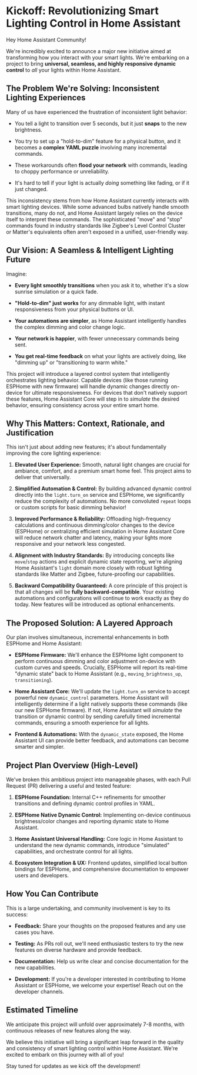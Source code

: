 # Kickoff: Revolutionizing Smart Lighting Control in Home Assistant

Hey Home Assistant Community!

We're incredibly excited to announce a major new initiative aimed at transforming how you interact with your smart lights. We're embarking on a project to bring **universal, seamless, and highly responsive dynamic control** to _all_ your lights within Home Assistant.

## The Problem We're Solving: Inconsistent Lighting Experiences

Many of us have experienced the frustration of inconsistent light behavior:

- You tell a light to transition over 5 seconds, but it just **snaps** to the new brightness.

- You try to set up a "hold-to-dim" feature for a physical button, and it becomes a **complex YAML puzzle** involving many incremental commands.

- These workarounds often **flood your network** with commands, leading to choppy performance or unreliability.

- It's hard to tell if your light is actually _doing_ something like fading, or if it just changed.

This inconsistency stems from how Home Assistant currently interacts with smart lighting devices. While some advanced bulbs natively handle smooth transitions, many do not, and Home Assistant largely relies on the device itself to interpret these commands. The sophisticated "move" and "stop" commands found in industry standards like Zigbee's Level Control Cluster or Matter's equivalents often aren't exposed in a unified, user-friendly way.

## Our Vision: A Seamless & Intelligent Lighting Future

Imagine:

- **Every light smoothly transitions** when you ask it to, whether it's a slow sunrise simulation or a quick fade.

- **"Hold-to-dim" just works** for any dimmable light, with instant responsiveness from your physical buttons or UI.

- **Your automations are simpler**, as Home Assistant intelligently handles the complex dimming and color change logic.

- **Your network is happier**, with fewer unnecessary commands being sent.

- **You get real-time feedback** on what your lights are actively doing, like "dimming up" or "transitioning to warm white."

This project will introduce a layered control system that intelligently orchestrates lighting behavior. Capable devices (like those running ESPHome with new firmware) will handle dynamic changes directly on-device for ultimate responsiveness. For devices that don't natively support these features, Home Assistant Core will step in to _simulate_ the desired behavior, ensuring consistency across your entire smart home.

## Why This Matters: Context, Rationale, and Justification

This isn't just about adding new features; it's about fundamentally improving the core lighting experience:

1. **Elevated User Experience:** Smooth, natural light changes are crucial for ambiance, comfort, and a premium smart home feel. This project aims to deliver that universally.

2. **Simplified Automation & Control:** By building advanced dynamic control directly into the `light.turn_on` service and ESPHome, we significantly reduce the complexity of automations. No more convoluted `repeat` loops or custom scripts for basic dimming behavior!

3. **Improved Performance & Reliability:** Offloading high-frequency calculations and continuous dimming/color changes to the device (ESPHome) or centralizing efficient simulation in Home Assistant Core will reduce network chatter and latency, making your lights more responsive and your network less congested.

4. **Alignment with Industry Standards:** By introducing concepts like `move`/`stop` actions and explicit dynamic state reporting, we're aligning Home Assistant's `light` domain more closely with robust lighting standards like Matter and Zigbee, future-proofing our capabilities.

5. **Backward Compatibility Guaranteed:** A core principle of this project is that all changes will be **fully backward-compatible**. Your existing automations and configurations will continue to work exactly as they do today. New features will be introduced as optional enhancements.

## The Proposed Solution: A Layered Approach

Our plan involves simultaneous, incremental enhancements in both ESPHome and Home Assistant:

- **ESPHome Firmware:** We'll enhance the ESPHome light component to perform continuous dimming and color adjustment on-device with custom curves and speeds. Crucially, ESPHome will report its real-time "dynamic state" back to Home Assistant (e.g., `moving_brightness_up`, `transitioning`).

- **Home Assistant Core:** We'll update the `light.turn_on` service to accept powerful new `dynamic_control` parameters. Home Assistant will intelligently determine if a light natively supports these commands (like our new ESPHome firmware). If not, Home Assistant will _simulate_ the transition or dynamic control by sending carefully timed incremental commands, ensuring a smooth experience for all lights.

- **Frontend & Automations:** With the `dynamic_state` exposed, the Home Assistant UI can provide better feedback, and automations can become smarter and simpler.

## Project Plan Overview (High-Level)

We've broken this ambitious project into manageable phases, with each Pull Request (PR) delivering a useful and tested feature:

1. **ESPHome Foundation:** Internal C++ refinements for smoother transitions and defining dynamic control profiles in YAML.

2. **ESPHome Native Dynamic Control:** Implementing on-device continuous brightness/color changes and reporting dynamic state to Home Assistant.

3. **Home Assistant Universal Handling:** Core logic in Home Assistant to understand the new dynamic commands, introduce "simulated" capabilities, and orchestrate control for all lights.

4. **Ecosystem Integration & UX:** Frontend updates, simplified local button bindings for ESPHome, and comprehensive documentation to empower users and developers.

## How You Can Contribute

This is a large undertaking, and community involvement is key to its success:

- **Feedback:** Share your thoughts on the proposed features and any use cases you have.

- **Testing:** As PRs roll out, we'll need enthusiastic testers to try the new features on diverse hardware and provide feedback.

- **Documentation:** Help us write clear and concise documentation for the new capabilities.

- **Development:** If you're a developer interested in contributing to Home Assistant or ESPHome, we welcome your expertise! Reach out on the developer channels.

## Estimated Timeline

We anticipate this project will unfold over approximately 7-8 months, with continuous releases of new features along the way.

We believe this initiative will bring a significant leap forward in the quality and consistency of smart lighting control within Home Assistant. We're excited to embark on this journey with all of you!

Stay tuned for updates as we kick off the development!
